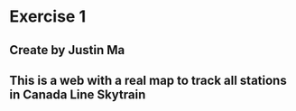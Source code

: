 <h1>Exercise 1</h1>
<h2>Create by Justin Ma</h2>
<h2>This is a web with a real map to track all stations in Canada Line Skytrain</h2>